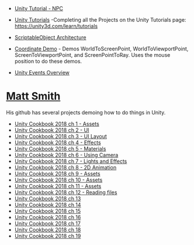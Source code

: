 
* [Unity Tutorial - NPC](https://github.com/Mouserr/UnityTutoial-NPC)

* [Unity Tutorials](https://github.com/beccannlittle/unity-tutorials) -Completing all the Projects on the Unity Tutorials page: https://unity3d.com/learn/tutorials

* [ScriptableObject Architecture](https://github.com/DanielEverland/ScriptableObject-Architecture)

* [Coordinate Demo](https://github.com/Hunger720/Coordinate_Demo) - Demos WorldToScreenPoint, WorldToViewportPoint, ScreenToViewportPoint, and ScreenPointToRay.  Uses the mouse position to do these demos.

* [Unity Events Overview](https://github.com/Maximetinu/Unity-Events-Overview)


# [Matt Smith](https://github.com/dr-matt-smith)
His github has several projects demoing how to do things in Unity.

* [Unity Cookbook 2018 ch 1 - Assets](https://github.com/dr-matt-smith/unity-cookbook-2018-ch01)
* [Unity Cookbook 2018 ch 2 - UI](https://github.com/dr-matt-smith/unity-cookbook-2018-ch02)
* [Unity Cookbook 2018 ch 3 - UI Layout](https://github.com/dr-matt-smith/unity-cookbook-2018-ch03)
* [Unity Cookbook 2018 ch 4 - Effects](https://github.com/dr-matt-smith/unity-cookbook-2018-ch04)
* [Unity Cookbook 2018 ch 5 - Materials](https://github.com/dr-matt-smith/unity-cookbook-2018-ch05)
* [Unity Cookbook 2018 ch 6 - Using Camera](https://github.com/dr-matt-smith/unity-cookbook-2018-ch06)
* [Unity Cookbook 2018 ch 7 - Lights and Effects](https://github.com/dr-matt-smith/unity-cookbook-2018-ch07)
* [Unity Cookbook 2018 ch 8 - 2D Animation](https://github.com/dr-matt-smith/unity-cookbook-2018-ch08)
* [Unity Cookbook 2018 ch 9 - Assets](https://github.com/dr-matt-smith/unity-cookbook-2018-ch09)
* [Unity Cookbook 2018 ch 10 - Assets](https://github.com/dr-matt-smith/unity-cookbook-2018-ch10)
* [Unity Cookbook 2018 ch 11 - Assets](https://github.com/dr-matt-smith/unity-cookbook-2018-ch11)
* [Unity Cookbook 2018 ch 12 - Reading files](https://github.com/dr-matt-smith/unity-cookbook-2018-ch12)
* [Unity Cookbook 2018 ch 13](https://github.com/dr-matt-smith/unity-cookbook-2018-ch13)
* [Unity Cookbook 2018 ch 14](https://github.com/dr-matt-smith/unity-cookbook-2018-ch14)
* [Unity Cookbook 2018 ch 15](https://github.com/dr-matt-smith/unity-cookbook-2018-ch15)
* [Unity Cookbook 2018 ch 16](https://github.com/dr-matt-smith/unity-cookbook-2018-ch16)
* [Unity Cookbook 2018 ch 17](https://github.com/dr-matt-smith/unity-cookbook-2018-ch17)
* [Unity Cookbook 2018 ch 18](https://github.com/dr-matt-smith/unity-cookbook-2018-ch18)
* [Unity Cookbook 2018 ch 19](https://github.com/dr-matt-smith/unity-cookbook-2018-ch19)
